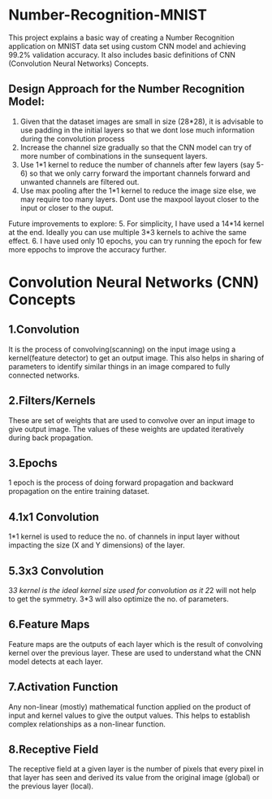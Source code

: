 # Number-Recognition-MNIST
This project explains a basic way of creating a Number Recognition application on MNIST data set using custom CNN model and achieving 99.2% validation accuracy. It also includes basic definitions of CNN (Convolution Neural Networks) Concepts.

## Design Approach for the Number Recognition Model:
1. Given that the dataset images are small in size (28\*28), it is advisable to use padding in the initial layers so that we dont lose much information during the convolution process
2. Increase the channel size gradually so that the CNN model can try of more number of combinations in the sunsequent layers.
3. Use 1\*1 kernel to reduce the number of channels after few layers (say 5-6) so that we only carry forward the important channels forward and unwanted channels are filtered out.
4. Use max pooling after the 1\*1 kernel to reduce the image size else, we may require too many layers. Dont use the maxpool layout closer to the input or closer to the ouput.

Future improvements to explore:
5. For simplicity, I have used a 14\*14 kernel at the end. Ideally you can use multiple 3\*3 kernels to achive the same effect.
6. I have used only 10 epochs, you can try running the epoch for few more eppochs to improve the accuracy further.

# Convolution Neural Networks (CNN) Concepts

## 1.Convolution
It is the process of convolving(scanning) on the input image using a kernel(feature detector) to get an output image. This also helps in sharing of parameters to identify similar things in an image compared to fully connected networks.

## 2.Filters/Kernels
These are set of weights that are used to convolve over an input image to give output image. The values of these weights are updated iteratively during back propagation.

## 3.Epochs
1 epoch is the process of doing forward propagation and backward propagation on the entire training dataset.

## 4.1x1 Convolution
1*1 kernel is used to reduce the no. of channels in input layer without impacting the size (X and Y dimensions) of the layer.

## 5.3x3 Convolution
3*3 kernel is the ideal kernel size used for convolution as it 2*2 will not help to get the symmetry. 3*3 will also optimize the no. of parameters.

## 6.Feature Maps
Feature maps are the outputs of each layer which is the result of convolving kernel over the previous layer. These are used to understand what the CNN model detects at each layer.

## 7.Activation Function
Any non-linear (mostly) mathematical function applied on the product of input and kernel values to give the output values. This helps to establish complex relationships as a non-linear function. 

## 8.Receptive Field
The receptive field at a given layer is the number of pixels that every pixel in that layer has seen and derived its value from the original image (global) or the previous layer (local).


